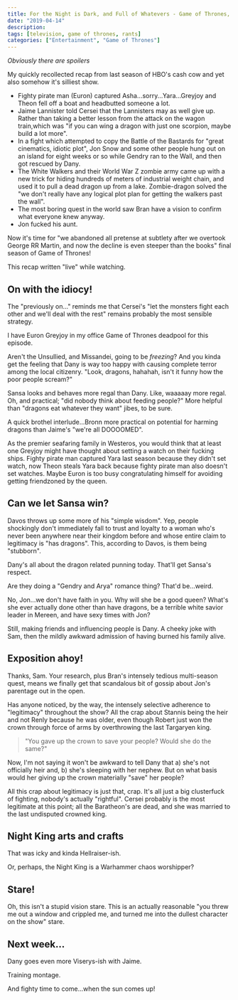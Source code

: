 ```yaml
---
title: For the Night is Dark, and Full of Whatevers - Game of Thrones, Season 8, Episode 1
date: "2019-04-14"
description: 
tags: [television, game of thrones, rants]
categories: ["Entertainment", "Game of Thrones"]
---
```


_Obviously there are spoilers_

My quickly recollected recap from last season of HBO's cash cow and yet also somehow it's silliest show.

- Fighty pirate man (Euron) captured Asha...sorry...Yara...Greyjoy and Theon fell off a boat and headbutted someone a lot.
- Jaime Lannister told Cersei that the Lannisters may as well give up. Rather than taking a better lesson from the attack on the wagon train,which was "if you can wing a dragon with just one scorpion, maybe build a lot more".
- In a fight which attempted to copy the Battle of the Bastards for "great cinematics, idiotic plot", Jon Snow and some other people hung out on an island for eight weeks or so while Gendry ran to the Wall, and then got rescued by Dany.
- The White Walkers and their World War Z zombie army came up with a new trick for hiding hundreds of meters of industrial weight chain, and used it to pull a dead dragon up from a lake. Zombie-dragon solved the "we don't really have any logical plot plan for getting the walkers past the wall".
- The most boring quest in the world saw Bran have a vision to confirm what everyone knew anyway.
- Jon fucked his aunt.

Now it's time for "we abandoned all pretense at subtlety after we overtook George RR Martin, and now the decline is even steeper than the books" final season of Game of Thrones!

This recap written "live" while watching.

## On with the idiocy!

The "previously on..." reminds me that Cersei's "let the monsters fight each other and we'll deal with the rest" remains probably the most sensible strategy.

I have Euron Greyjoy in my office Game of Thrones deadpool for this episode.

Aren't the Unsullied, and Missandei, going to be *freezing*? And you kinda get the feeling that Dany is way too happy with causing complete terror among the local citizenry. "Look, dragons, hahahah, isn't it funny how the poor people scream?"

Sansa looks and behaves more regal than Dany. Like, waaaaay more regal. Oh, and practical; "did nobody think about feeding people?" More helpful than "dragons eat whatever they want" jibes, to be sure.

A quick brothel interlude...Bronn more practical on potential for harming dragons than Jaime's "we're all DOOOOMED".

As the premier seafaring family in Westeros, you would think that at least one Greyjoy might have thought about setting a watch on their fucking ships. Fighty pirate man captured Yara last season because they didn't set watch, now Theon steals Yara back because fighty pirate man also doesn't set watches. Maybe Euron is too busy congratulating himself for avoiding getting friendzoned by the queen.

## Can we let Sansa win?

Davos throws up some more of his "simple wisdom". Yep, people shockingly don't immediately fall to trust and loyalty to a woman who's never been anywhere near their kingdom before and whose entire claim to legitimacy is "has dragons". This, according to Davos, is them being "stubborn".

Dany's all about the dragon related punning today. That'll get Sansa's respect.

Are they doing a "Gendry and Arya" romance thing? That'd be...weird. 

No, Jon...we don't have faith in you. Why will she be a good queen? What's she ever actually done other than have dragons, be a terrible white savior leader in Mereen, and have sexy times with Jon? 

Still, making friends and influencing people is Dany. A cheeky joke with Sam, then the mildly awkward admission of having burned his family alive.

## Exposition ahoy!

Thanks, Sam. Your research, plus Bran's intensely tedious multi-season quest, means we finally get that scandalous bit of gossip about Jon's parentage out in the open.

Has anyone noticed, by the way, the intensely selective adherence to "legitimacy" throughout the show? All the crap about Stannis being the heir and not Renly because he was older, even though Robert just won the crown through force of arms by overthrowing the last Targaryen king.

> "You gave up the crown to save your people? Would she do the same?"

Now, I'm not saying it won't be awkward to tell Dany that a) she's not officially heir and, b) she's sleeping with her nephew. But on what basis would her giving up the crown materially "save" her people?

All this crap about legitimacy is just that, crap. It's all just a big clusterfuck of fighting, nobody's actually "rightful". Cersei probably is the most legitimate at this point; all the Baratheon's are dead, and she was married to the last undisputed crowned king.

## Night King arts and crafts

That was icky and kinda Hellraiser-ish.

Or, perhaps, the Night King is a Warhammer chaos worshipper?

## Stare!

Oh, this isn't a stupid vision stare. This is an actually reasonable "you threw me out a window and crippled me, and turned me into the dullest character on the show" stare.

## Next week...

Dany goes even more Viserys-ish with Jaime.

Training montage.

And fighty time to come...when the sun comes up!
